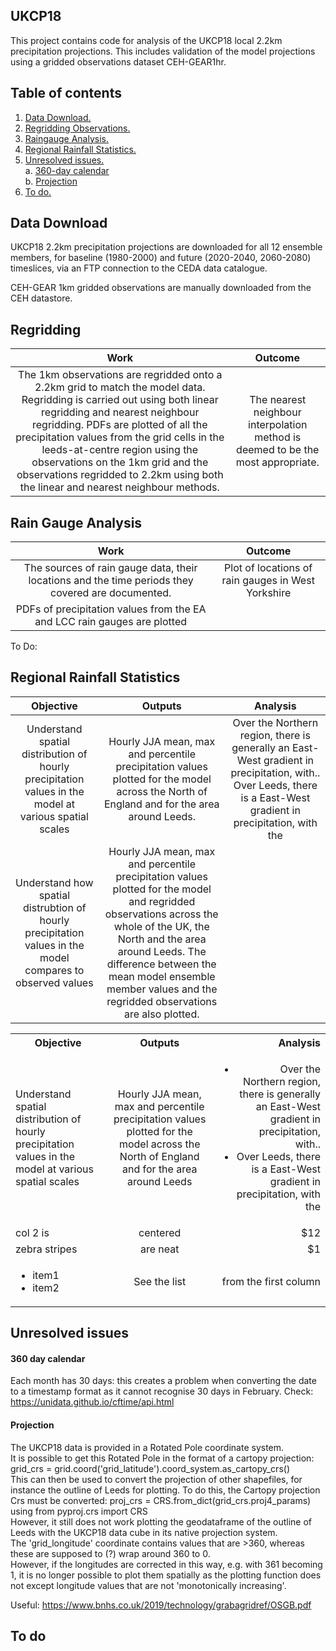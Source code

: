 ## UKCP18  

This project contains code for analysis of the UKCP18 local 2.2km precipitation projections. This includes validation of the model projections using a gridded observations dataset CEH-GEAR1hr. 

## Table of contents

1. [ Data Download. ](#datadownload)
2. [ Regridding Observations. ](#regridding)
3. [ Raingauge Analysis. ](#raingauge)
4. [ Regional Rainfall Statistics. ](#regionalstats)
5. [ Unresolved issues. ](#issues)  
  a. [ 360-day calendar ](#issuesa)    
  b. [ Projection ](#issuesb)   
6. [ To do. ](#todo)   

<a name="datadownload"></a>
## Data Download

UKCP18 2.2km precipitation projections are downloaded for all 12 ensemble members, for baseline (1980-2000) and future (2020-2040, 2060-2080) timeslices, via an FTP connection to the CEDA data catalogue.

CEH-GEAR 1km gridded observations are manually downloaded from the CEH datastore.

<a name="regridding"></a>
## Regridding

| Work  | Outcome     | 
| :---: |    :-----------------:         |  
| The 1km observations are regridded onto a 2.2km grid to match the model data. Regridding is carried out using both linear regridding and nearest neighbour regridding. PDFs are plotted of all the precipitation values from the grid cells in the leeds-at-centre region using the observations on the 1km grid and the observations regridded to 2.2km using both the linear and nearest neighbour methods.   | The nearest neighbour interpolation method is deemed to be the most appropriate.     |

<a name="raingauge"></a>
## Rain Gauge Analysis

| Work  | Outcome     | 
| :---: |    :-----------------:         |  
| The sources of rain gauge data, their locations and the time periods they covered are documented. | Plot of locations of rain gauges in West Yorkshire  |
| PDFs of precipitation values from the EA and LCC rain gauges are plotted  |  |

To Do:

<a name="regionalstats"></a>
## Regional Rainfall Statistics

| Objective  | Outputs  | Analysis |
| :---: |    :-----------------:   |   :-----------------:   |  
| Understand spatial distribution of hourly precipitation values in the model at various spatial scales |  Hourly JJA mean, max and percentile precipitation values plotted for the model across the North of England and for the area around Leeds.| Over the Northern region, there is generally an East-West gradient in precipitation, with..   Over Leeds, there is a East-West gradient in precipitation, with the
| Understand how spatial distrubtion of hourly precipitation values in the model compares to observed values |  Hourly JJA mean, max and percentile precipitation values plotted for the model and regridded observations across the whole of the UK, the North and the area around Leeds. The difference between the mean model ensemble member values and the regridded observations are also plotted.  |


<table>
  <tbody>
    <tr>
      <th>Objective</th>
      <th align="center">Outputs</th>
      <th align="right">Analysis</th>
    </tr>
    <tr>
      <td>Understand spatial distribution of hourly precipitation values in the model at various spatial scales </td>
      <td align="center">  Hourly JJA mean, max and percentile precipitation values plotted for the model across the North of England and for the area around Leeds </td>
      <td align="right">         <ul>
          <li>Over the Northern region, there is generally an East-West gradient in precipitation, with..</li>
          <li> Over Leeds, there is a East-West gradient in precipitation, with the</li>
        </ul>    </td>
    </tr>
    <tr>
      <td>col 2 is</td>
      <td align="center">centered</td>
      <td align="right">$12</td>
    </tr>
    <tr>
      <td>zebra stripes</td>
      <td align="center">are neat</td>
      <td align="right">$1</td>
    </tr>
    <tr>
      <td>
        <ul>
          <li>item1</li>
          <li>item2</li>
        </ul>
      </td>
      <td align="center">See the list</td>
      <td align="right">from the first column</td>
    </tr>
  </tbody>
</table>


<a name="issues"></a>
## Unresolved issues
<a name="issuesa"></a>
#### 360 day calendar
Each month has 30 days: this creates a problem when converting the date to a timestamp format as it cannot recognise 30 days in February. 
Check: https://unidata.github.io/cftime/api.html
<a name="issuesb"></a>
#### Projection
The UKCP18 data is provided in a Rotated Pole coordinate system.  
It is possible to get this Rotated Pole in the format of a cartopy projection: grid_crs = grid.coord('grid_latitude').coord_system.as_cartopy_crs()  
This can then be used to convert the projection of other shapefiles, for instance the outline of Leeds for plotting. To do this, the Cartopy projection Crs must be converted: proj_crs = CRS.from_dict(grid_crs.proj4_params) using from pyproj.crs import CRS  
However, it still does not work plotting the geodataframe of the outline of Leeds with the UKCP18 data cube in its native projection system.  
The 'grid_longitude' coordinate contains values that are >360, whereas these are supposed to (?) wrap around 360 to 0.  
However, if the longitudes are corrected in this way, e.g. with 361 becoming 1, it is no longer possible to plot them spatially as the plotting function does not except longitude values that are not 'monotonically increasing'.

Useful: https://www.bnhs.co.uk/2019/technology/grabagridref/OSGB.pdf 

<a name="todo"></a>
## To do
